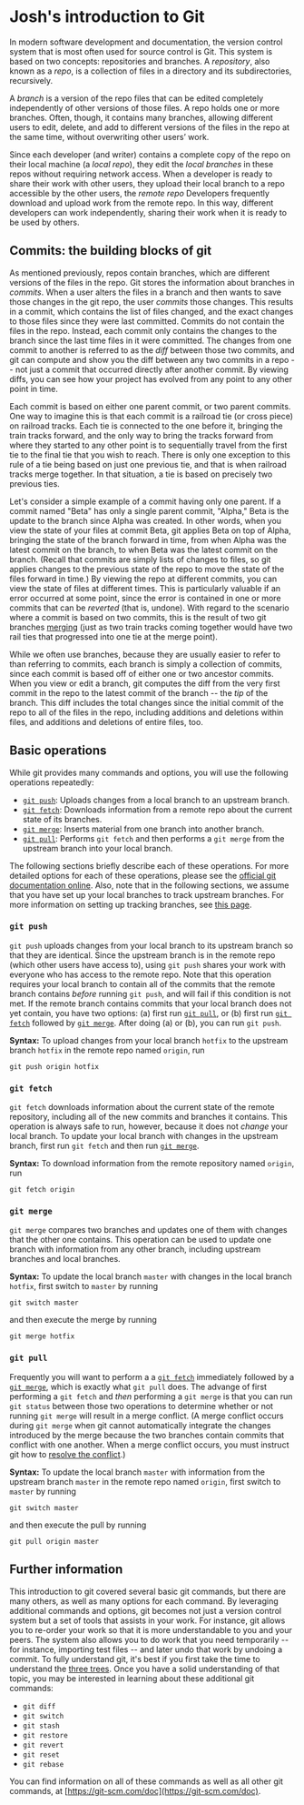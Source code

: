 # Josh's introduction to Git

In modern software development and documentation, the version control system that is most often used for source control is Git. This system is based on two concepts: repositories and branches. A *repository*, also known as a *repo*, is a collection of files in a directory and its subdirectories, recursively.

A *branch* is a version of the repo files that can be edited completely independently of other versions of those files. A repo holds one or more branches. Often, though, it contains many branches, allowing different users to edit, delete, and add to different versions of the files in the repo at the same time, without overwriting other users’ work.

Since each developer (and writer) contains a complete copy of the repo on their local machine (a *local repo*), they edit the *local branches* in these repos without requiring network access. When a developer is ready to share their work with other users, they upload their local branch to a repo accessible by the other users, the *remote repo* Developers frequently download and upload work from the remote repo. In this way, different developers can work independently, sharing their work when it is ready to be used by others.

## Commits: the building blocks of git

As mentioned previously, repos contain branches, which are different versions of the files in the repo. Git stores the information about branches in *commits*. When a user alters the files in a branch and then wants to save those changes in the git repo, the user *commits* those changes. This results in a commit, which contains the list of files changed, and the exact changes to those files since they were last committed. Commits do not contain the files in the repo. Instead, each commit only contains the changes to the branch since the last time files in it were committed. The changes from one commit to another is referred to as the *diff* between those two commits, and git can compute and show you the diff between any two commits in a repo -- not just a commit that occurred directly after another commit. By viewing diffs, you can see how your project has evolved from any point to any other point in time.

Each commit is based on either one parent commit, or two parent commits. One way to imagine this is that each commit is a railroad tie (or cross piece) on railroad tracks. Each tie is connected to the one before it, bringing the train tracks forward, and the only way to bring the tracks forward from where they started to any other point is to sequentially travel from the first tie to the final tie that you wish to reach. There is only one exception to this rule of a tie being based on just one previous tie, and that is when railroad tracks merge together. In that situation, a tie is based on precisely two previous ties.

Let's consider a simple example of a commit having only one parent. If a commit named "Beta" has only a single parent commit, "Alpha," Beta is the update to the branch since Alpha was created. In other words, when you view the state of your files at commit Beta, git applies Beta on top of Alpha, bringing the state of the branch forward in time, from when Alpha was the latest commit on the branch, to when Beta was the latest commit on the branch. (Recall that commits are simply lists of changes to files, so git applies changes to the previous state of the repo to move the state of the files forward in time.) By viewing the repo at different commits, you can view the state of files at different times. This is particularly valuable if an error occurred at some point, since the error is contained in one or more commits that can be *reverted* (that is, undone). With regard to the scenario where a commit is based on two commits, this is the result of two git branches [merging](#git-merge) (just as two train tracks coming together would have two rail ties that progressed into one tie at the merge point). 

While we often use branches, because they are usually easier to refer to than referring to commits, each branch is simply a collection of commits, since each commit is based off of either one or two ancestor commits. When you view or edit a branch, git computes the diff from the very first commit in the repo to the latest commit of the branch -- the *tip* of the branch. This diff includes the total changes since the initial commit of the repo to all of the files in the repo, including additions and deletions within files, and additions and deletions of entire files, too.

## Basic operations

While git provides many commands and options, you will use the following operations repeatedly:

- [`git push`](#git-push): Uploads changes from a local branch to an upstream branch.
- [`git fetch`](#git-fetch): Downloads information from a remote repo about the current state of its branches.
- [`git merge`](#git-merge): Inserts material from one branch into another branch.
- [`git pull`](#git-pull): Performs `git fetch` and then performs a `git merge` from the upstream branch into your local branch.

The following sections briefly describe each of these operations. For more detailed options for each of these operations, please see the [official git documentation online](https://git-scm.com/doc). Also, note that in the following sections, we assume that you have set up your local branches to track upstream branches. For more information on setting up tracking branches, see [this page](https://www.git-tower.com/learn/git/faq/track-remote-upstream-branch/).

### `git push`

`git push` uploads changes from your local branch to its upstream branch so that they are identical. Since the upstream branch is in the remote repo (which other users have access to), using `git push` shares your work with everyone who has access to the remote repo. Note that this operation requires your local branch to contain all of the commits that the remote branch contains *before* running `git push`, and will fail if this condition is not met. If the remote branch contains commits that your local branch does not yet contain, you have two options: (a) first run [`git pull`](#git-pull), or (b) first run [`git fetch`](#git-fetch) followed by [`git merge`](#git-merge). After doing (a) or (b), you can run `git push`.

**Syntax:** To upload changes from your local branch `hotfix` to the upstream branch `hotfix` in the remote repo named `origin`, run

```
git push origin hotfix
```

### `git fetch`

`git fetch` downloads information about the current state of the remote repository, including all of the new commits and branches it contains. This operation is always safe to run, however, because it does not *change* your local branch. To update your local branch with changes in the upstream branch, first run `git fetch` and then run [`git merge`](#git-merge).

**Syntax:** To download information from the remote repository named `origin`, run

```
git fetch origin
```

### `git merge`

`git merge` compares two branches and updates one of them with changes that the other one contains. This operation can be used to update one branch with information from any other branch, including upstream branches and local branches. 

**Syntax:** To update the local branch `master` with changes in the local branch `hotfix`, first switch to `master` by running

```
git switch master
```

and then execute the merge by running

```
git merge hotfix
```

### `git pull`

Frequently you will want to perform a a [`git fetch`](#git-fetch) immediately followed by a [`git merge`](#git-merge), which is exactly what `git pull` does. The advange of first performing a `git fetch` and *then* performing a `git merge` is that you can run `git status` between those two operations to determine whether or not running `git merge` will result in a merge conflict. (A merge conflict occurs during `git merge` when git cannot automatically integrate the changes introduced by the merge because the two branches contain commits that conflict with one another. When a merge conflict occurs, you must instruct git how to [resolve the conflict](https://git-scm.com/docs/git-merge#_how_to_resolve_conflicts).)

**Syntax:** To update the local branch `master` with information from the upstream branch `master` in the remote repo named `origin`, first switch to `master` by running

```
git switch master
```
and then execute the pull by running

```
git pull origin master
```

## Further information

This introduction to git covered several basic git commands, but there are many others, as well as many options for each command. By leveraging additional commands and options, git becomes not just a version control system but a set of tools that assists in your work. For instance, git allows you to re-order your work so that it is more understandable to you and your peers. The system also allows you to do work that you need temporarily -- for instance, importing test files -- and later undo that work by undoing a commit. To fully understand git, it's best if you first take the time to understand the [three trees](https://git-scm.com/book/en/v2/Git-Tools-Reset-Demystified#the-three-trees). Once you have a solid understanding of that topic, you may be interested in learning about these additional git commands:

- `git diff`
- `git switch`
- `git stash`
- `git restore`
- `git revert`
- `git reset`
- `git rebase`

You can find information on all of these commands as well as all other git commands, at [https://git-scm.com/doc](https://git-scm.com/doc). 
